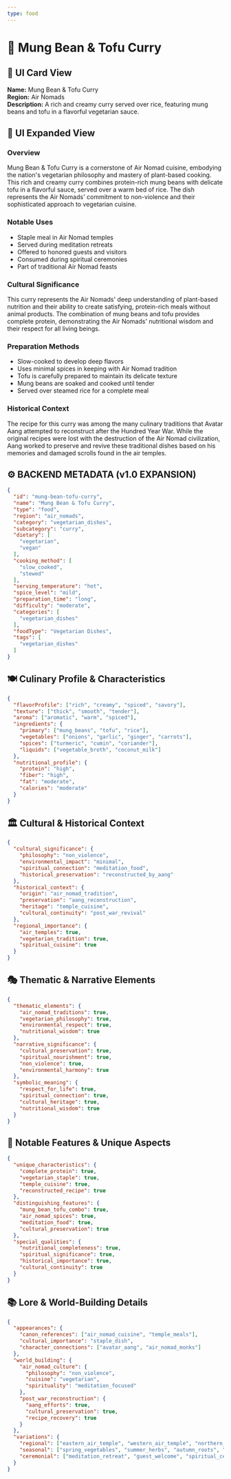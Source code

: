 ```yaml
---
type: food
---
```


# 🍛 Mung Bean & Tofu Curry

## 🎴 UI Card View

**Name:** Mung Bean & Tofu Curry  
**Region:** Air Nomads  
**Description:** A rich and creamy curry served over rice, featuring mung beans and tofu in a flavorful vegetarian sauce.

## 📖 UI Expanded View

### Overview
Mung Bean & Tofu Curry is a cornerstone of Air Nomad cuisine, embodying the nation's vegetarian philosophy and mastery of plant-based cooking. This rich and creamy curry combines protein-rich mung beans with delicate tofu in a flavorful sauce, served over a warm bed of rice. The dish represents the Air Nomads' commitment to non-violence and their sophisticated approach to vegetarian cuisine.

### Notable Uses
- Staple meal in Air Nomad temples
- Served during meditation retreats
- Offered to honored guests and visitors
- Consumed during spiritual ceremonies
- Part of traditional Air Nomad feasts

### Cultural Significance
This curry represents the Air Nomads' deep understanding of plant-based nutrition and their ability to create satisfying, protein-rich meals without animal products. The combination of mung beans and tofu provides complete protein, demonstrating the Air Nomads' nutritional wisdom and their respect for all living beings.

### Preparation Methods
- Slow-cooked to develop deep flavors
- Uses minimal spices in keeping with Air Nomad tradition
- Tofu is carefully prepared to maintain its delicate texture
- Mung beans are soaked and cooked until tender
- Served over steamed rice for a complete meal

### Historical Context
The recipe for this curry was among the many culinary traditions that Avatar Aang attempted to reconstruct after the Hundred Year War. While the original recipes were lost with the destruction of the Air Nomad civilization, Aang worked to preserve and revive these traditional dishes based on his memories and damaged scrolls found in the air temples.

## ⚙️ BACKEND METADATA (v1.0 EXPANSION)

```json
{
  "id": "mung-bean-tofu-curry",
  "name": "Mung Bean & Tofu Curry",
  "type": "food",
  "region": "air_nomads",
  "category": "vegetarian_dishes",
  "subcategory": "curry",
  "dietary": [
    "vegetarian",
    "vegan"
  ],
  "cooking_method": [
    "slow_cooked",
    "stewed"
  ],
  "serving_temperature": "hot",
  "spice_level": "mild",
  "preparation_time": "long",
  "difficulty": "moderate",
  "categories": [
    "vegetarian_dishes"
  ],
  "foodType": "Vegetarian Dishes",
  "tags": [
    "vegetarian_dishes"
  ]
}
```

## 🍽️ Culinary Profile & Characteristics

```json
{
  "flavorProfile": ["rich", "creamy", "spiced", "savory"],
  "texture": ["thick", "smooth", "tender"],
  "aroma": ["aromatic", "warm", "spiced"],
  "ingredients": {
    "primary": ["mung_beans", "tofu", "rice"],
    "vegetables": ["onions", "garlic", "ginger", "carrots"],
    "spices": ["turmeric", "cumin", "coriander"],
    "liquids": ["vegetable_broth", "coconut_milk"]
  },
  "nutritional_profile": {
    "protein": "high",
    "fiber": "high",
    "fat": "moderate",
    "calories": "moderate"
  }
}
```

## 🏛️ Cultural & Historical Context

```json
{
  "cultural_significance": {
    "philosophy": "non_violence",
    "environmental_impact": "minimal",
    "spiritual_connection": "meditation_food",
    "historical_preservation": "reconstructed_by_aang"
  },
  "historical_context": {
    "origin": "air_nomad_tradition",
    "preservation": "aang_reconstruction",
    "heritage": "temple_cuisine",
    "cultural_continuity": "post_war_revival"
  },
  "regional_importance": {
    "air_temples": true,
    "vegetarian_tradition": true,
    "spiritual_cuisine": true
  }
}
```

## 🎭 Thematic & Narrative Elements

```json
{
  "thematic_elements": {
    "air_nomad_traditions": true,
    "vegetarian_philosophy": true,
    "environmental_respect": true,
    "nutritional_wisdom": true
  },
  "narrative_significance": {
    "cultural_preservation": true,
    "spiritual_nourishment": true,
    "non_violence": true,
    "environmental_harmony": true
  },
  "symbolic_meaning": {
    "respect_for_life": true,
    "spiritual_connection": true,
    "cultural_heritage": true,
    "nutritional_wisdom": true
  }
}
```

## 🌟 Notable Features & Unique Aspects

```json
{
  "unique_characteristics": {
    "complete_protein": true,
    "vegetarian_staple": true,
    "temple_cuisine": true,
    "reconstructed_recipe": true
  },
  "distinguishing_features": {
    "mung_bean_tofu_combo": true,
    "air_nomad_spices": true,
    "meditation_food": true,
    "cultural_preservation": true
  },
  "special_qualities": {
    "nutritional_completeness": true,
    "spiritual_significance": true,
    "historical_importance": true,
    "cultural_continuity": true
  }
}
```

## 📚 Lore & World-Building Details

```json
{
  "appearances": {
    "canon_references": ["air_nomad_cuisine", "temple_meals"],
    "cultural_importance": "staple_dish",
    "character_connections": ["avatar_aang", "air_nomad_monks"]
  },
  "world_building": {
    "air_nomad_culture": {
      "philosophy": "non_violence",
      "cuisine": "vegetarian",
      "spirituality": "meditation_focused"
    },
    "post_war_reconstruction": {
      "aang_efforts": true,
      "cultural_preservation": true,
      "recipe_recovery": true
    }
  },
  "variations": {
    "regional": ["eastern_air_temple", "western_air_temple", "northern_air_temple", "southern_air_temple"],
    "seasonal": ["spring_vegetables", "summer_herbs", "autumn_roots", "winter_preserved"],
    "ceremonial": ["meditation_retreat", "guest_welcome", "spiritual_celebration"]
  }
}
```

